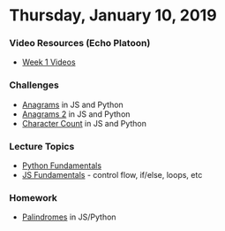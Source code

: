 Thursday, January 10, 2019
======================
### Video Resources (Echo Platoon)
- [Week 1 Videos](https://www.youtube.com/watch?v=MXfqHyQHmfo&list=PLu0CiQ7bzwESorYiOmwUJEdqs4YJfyMNh)

### Challenges
* [Anagrams](https://github.com/hotelplatoon/anagrams) in JS and Python
* [Anagrams 2](https://github.com/hotelplatoon/anagrams2) in JS and Python
* [Character Count](https://github.com/hotelplatoon/char-count) in JS and Python

### Lecture Topics
* [Python Fundamentals](https://github.com/hotelplatoon/curriculum/blob/master/week-01/lecture-materials/python_fundamentals.md)
* [JS Fundamentals](https://github.com/hotelplatoon/curriculum/blob/master/week-01/lecture-materials/javascript_control_flow.pdf) - control flow, if/else, loops, etc

### Homework
* [Palindromes](https://github.com/hotelplatoon/palindromes) in JS/Python
